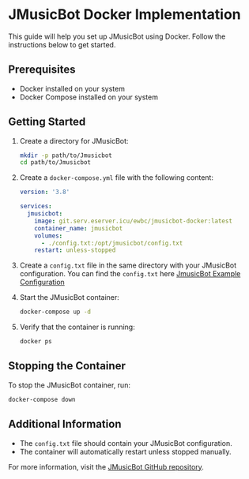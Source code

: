 # JMusicBot Docker Implementation

This guide will help you set up JMusicBot using Docker. Follow the instructions below to get started.

## Prerequisites

- Docker installed on your system
- Docker Compose installed on your system

## Getting Started

1. Create a directory for JMusicBot:
    ```sh
    mkdir -p path/to/Jmusicbot
    cd path/to/Jmusicbot
    ```

2. Create a `docker-compose.yml` file with the following content:
    ```yaml
    version: '3.8'

    services:
      jmusicbot:
        image: git.serv.eserver.icu/ewbc/jmusicbot-docker:latest
        container_name: jmusicbot
        volumes:
          - ./config.txt:/opt/jmusicbot/config.txt
        restart: unless-stopped
    ```

3. Create a `config.txt` file in the same directory with your JMusicBot configuration.
   You can find the `config.txt` here [JmusicBot Example Configuration](https://jmusicbot.com/config/)

4. Start the JMusicBot container:
    ```sh
    docker-compose up -d
    ```

5. Verify that the container is running:
    ```sh
    docker ps
    ```

## Stopping the Container

To stop the JMusicBot container, run:
```sh
docker-compose down
```

## Additional Information

- The `config.txt` file should contain your JMusicBot configuration.
- The container will automatically restart unless stopped manually.

For more information, visit the [JMusicBot GitHub repository](https://github.com/jagrosh/MusicBot).
